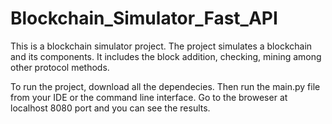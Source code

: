 # Blockchain_Simulator_Fast_API
This is a blockchain simulator project. 
The project simulates a blockchain and its components.
It includes the block addition, checking, mining among other protocol methods. 

To run the project, download all the dependecies. Then run the main.py file from your IDE or the command line interface. 
Go to the broweser at localhost 8080 port and you can see the results.



